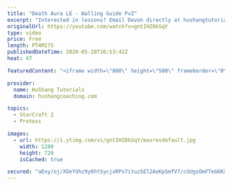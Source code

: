 ```yaml
---
title: "Death Aura LE - Walling Guide PvZ"
excerpt: "Interested in lessons? Email Devon directly at hushangtutorials@outlook.com ------------------------------------------------------------------------------------------------------- Want to support HuShang Tutorials directly? Patreon is a website where you can contribute a monthly donation that will help"
originalUrl: https://youtube.com/watch?v=gntIHZ8kSqY
type: video
price: Free
length: PT4M17S
publishedDateTime: 2020-05-28T16:53:42Z
heat: 47

featuredContent: "<iframe width=\"800\" height=\"500\" frameborder=\"0\" src=\"https://www.youtube.com/embed/gntIHZ8kSqY\" allow=\"accelerometer; autoplay; encrypted-media; gyroscope; picture-in-picture\" allowfullscreen></iframe>"

provider:
  name: HuShang Tutorials
  domain: hushangcoaching.com

topics:
  - StarCraft 2
  - Protoss

images:
  - url: https://i.ytimg.com/vi/gntIHZ8kSqY/maxresdefault.jpg
    width: 1280
    height: 720
    isCached: true

secured: "aEny/oj/XOeYUhz9y6htSycjxRPx7ituzSEl2AoKpSmfV7/cUUgsOmFTeG6KXXKl8iw5JZVleK6qkAUG3iVR4OA+72+t7uf+B9p5LUQFXHCElMpW6kDA3ZV3qLt0+PID5DZgMVUheAC2LoQT9wJ2hnIJ3rSgdi3lVM8D83LXeIijrQpKnRkVfs2gAiJL0xy9dYSiIMsczwE9l8K4CqNCL+YkL+MHMyMxvBBbG8+I+bsdVOfA8c+NJZJUaD7Jsp9cIupdZi3nPIldieZI8KrB5ExJFF9xn4jVVeAl10dqgtGzPkjyo1bj6GdeK/slYlPoF/LQDPdM69Ti2XBtd8WhnlrzAcT6AiUZtydbuRrDfuPLv8lNteRDI5Wdd5WuKBs/iK4XTuGtl/quLVoPhjUWq+yUAfHupulR5Tbm6319ZWo=;7erSomngzECKbW/0rZNZgQ=="
---
```


